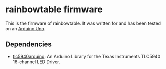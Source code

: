 rainbowtable firmware
=====================

This is the firmware of rainbowtable. It was written for and has been tested on
an [Arduino Uno](http://arduino.cc/en/Main/ArduinoBoardUno).

Dependencies
------------

 * [tlc5940arduino](https://code.google.com/p/tlc5940arduino/): An Arduino
   Library for the Texas Instruments TLC5940 16-channel LED Driver.

